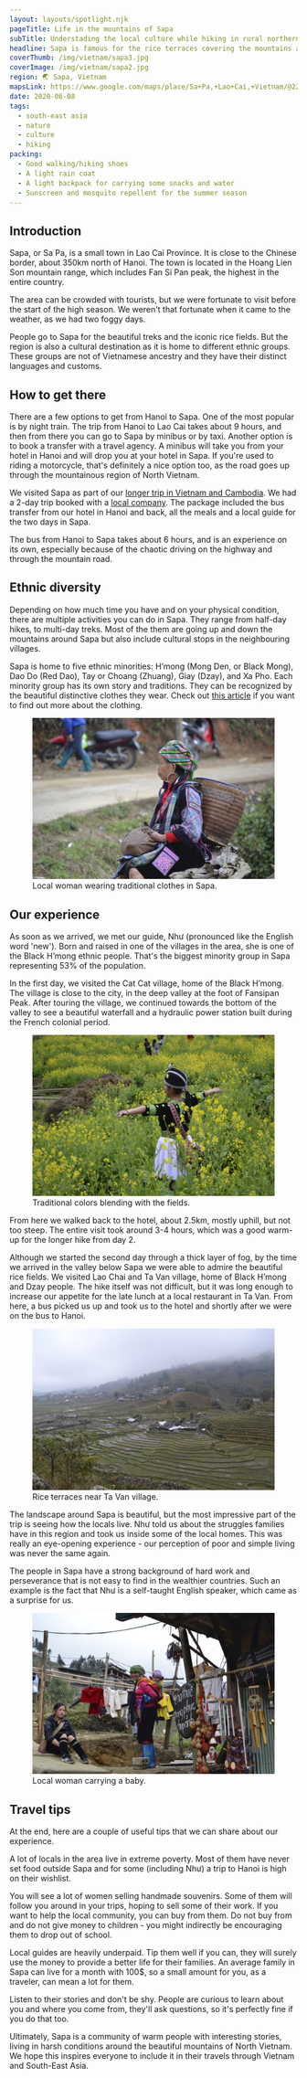 ```yaml
---
layout: layouts/spotlight.njk
pageTitle: Life in the mountains of Sapa
subTitle: Understading the local culture while hiking in rural northern Vietnam
headline: Sapa is famous for the rice terraces covering the mountains around it. But even more fascinating than the landscapes are the people inhabiting them. Find out more about them in this article.
coverThumb: /img/vietnam/sapa3.jpg
coverImage: /img/vietnam/sapa2.jpg
region: 🌏 Sapa, Vietnam
mapsLink: https://www.google.com/maps/place/Sa+Pa,+Lao+Cai,+Vietnam/@22.3476073,103.7819188,13z/data=!3m1!4b1!4m5!3m4!1s0x36cd416833ee9ad5:0xe1f42da2bbc76727!8m2!3d22.3363608!4d103.8437852
date: 2020-06-08
tags:
  - south-east asia
  - nature
  - culture
  - hiking
packing:
  - Good walking/hiking shoes
  - A light rain coat
  - A light backpack for carrying some snacks and water
  - Sunscreen and mosquito repellent for the summer season
---
```


## Introduction

Sapa, or Sa Pa, is a small town in Lao Cai Province. It is close to the Chinese border, about 350km north of Hanoi. The town is located in the Hoang Lien Son mountain range, which includes Fan Si Pan peak, the highest in the entire country.

The area can be crowded with tourists, but we were fortunate to visit before the start of the high season. We weren't that fortunate when it came to the weather, as we had two foggy days.

People go to Sapa for the beautiful treks and the iconic rice fields. But the region is also a cultural destination as it is home to different ethnic groups. These groups are not of Vietnamese ancestry and they have their distinct languages and customs.

## How to get there

There are a few options to get from Hanoi to Sapa. One of the most popular is by night train. The trip from Hanoi to Lao Cai takes about 9 hours, and then from there you can go to Sapa by minibus or by taxi. Another option is to book a transfer with a travel agency. A minibus will take you from your hotel in Hanoi and will drop you at your hotel in Sapa. If you're used to riding a motorcycle, that's definitely a nice option too, as the road goes up through the mountainous region of North Vietnam.

We visited Sapa as part of our [longer trip in Vietnam and Cambodia](/travel/discover-vietnam-and-cambodia/). We had a 2-day trip booked with a [local company](https://www.getyourguide.com/activity/hanoi-l205/2-day-sapa-bus-tour-from-hanoi-and-sapa-hotel-stay-t49881). The package included the bus transfer from our hotel in Hanoi and back, all the meals and a local guide for the two days in Sapa.

The bus from Hanoi to Sapa takes about 6 hours, and is an experience on its own, especially because of the chaotic driving on the highway and through the mountain road.

## Ethnic diversity

Depending on how much time you have and on your physical condition, there are multiple activities you can do in Sapa. They range from half-day hikes, to multi-day treks. Most of the them are going up and down the mountains around Sapa but also include cultural stops in the neighbouring villages.

Sapa is home to five ethnic minorities: H’mong (Mong Den, or Black Mong), Dao Do (Red Dao), Tay or Choang (Zhuang), Giay (Dzay), and Xa Pho. Each minority group has its own story and traditions. They can be recognized by the beautiful distinctive clothes they wear. Check out [this article](https://guide.cmego.com/traditional-clothes-of-ethnic-groups-in-sapa/) if you want to find out more about the clothing.

<figure>
  <img src="/img/vietnam/sapa3.jpg" alt="">
  <figcaption>Local woman wearing traditional clothes in Sapa.</figcaption>
</figure>

## Our experience

As soon as we arrived, we met our guide, Như (pronounced like the English word 'new'). Born and raised in one of the villages in the area, she is one of the Black H’mong ethnic people. That's the biggest minority group in Sapa representing 53% of the population.

In the first day, we visited the Cat Cat village, home of the Black H’mong. The village is close to the city, in the deep valley at the foot of Fansipan Peak. After touring the village, we continued towards the bottom of the valley to see a beautiful waterfall and a hydraulic power station built during the French colonial period.

<figure>
  <img src="/img/vietnam/sapa5.jpg" alt="">
  <figcaption>Traditional colors blending with the fields.</figcaption>
</figure>

From here we walked back to the hotel, about 2.5km, mostly uphill, but not too steep. The entire visit took around 3-4 hours, which was a good warm-up for the longer hike from day 2.

Although we started the second day through a thick layer of fog, by the time we arrived in the valley below Sapa we were able to admire the beautiful rice fields. We visited Lao Chai and Ta Van village, home of Black H’mong and Dzay people. The hike itself was not difficult, but it was long enough to increase our appetite for the late lunch at a local restaurant in Ta Van. From here, a bus picked us up and took us to the hotel and shortly after we were on the bus to Hanoi.

<figure>
  <img src="/img/vietnam/sapa4.jpg" alt="">
  <figcaption>Rice terraces near Ta Van village.</figcaption>
</figure>

The landscape around Sapa is beautiful, but the most impressive part of the trip is seeing how the locals live. Như told us about the struggles families have in this region and took us inside some of the local homes. This was really an eye-opening experience - our perception of poor and simple living was never the same again.

The people in Sapa have a strong background of hard work and perseverance that is not easy to find in the wealthier countries. Such an example is the fact that Như is a self-taught English speaker, which came as a surprise for us.

<figure>
  <img src="/img/vietnam/sapa1.jpg" alt="">
  <figcaption>Local woman carrying a baby.</figcaption>
</figure>

## Travel tips

At the end, here are a couple of useful tips that we can share about our experience.

A lot of locals in the area live in extreme poverty. Most of them have never set food outside Sapa and for some (including Như) a trip to Hanoi is high on their wishlist.

You will see a lot of women selling handmade souvenirs. Some of them will follow you around in your trips, hoping to sell some of their work. If you want to help the local community, you can buy from them. Do not buy from and do not give money to children - you might indirectly be encouraging them to drop out of school.

Local guides are heavily underpaid. Tip them well if you can, they will surely use the money to provide a better life for their families. An average family in Sapa can live for a month with 100\$, so a small amount for you, as a traveler, can mean a lot for them.

Listen to their stories and don't be shy. People are curious to learn about you and where you come from, they'll ask questions, so it's perfectly fine if you do that too.

Ultimately, Sapa is a community of warm people with interesting stories, living in harsh conditions around the beautiful mountains of North Vietnam. We hope this inspires everyone to include it in their travels through Vietnam and South-East Asia.
